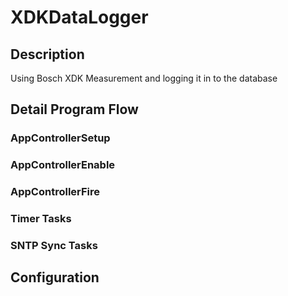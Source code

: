 # XDKDataLogger

## Description
Using Bosch XDK Measurement and logging it in to the database

## Detail Program Flow

### AppControllerSetup
### AppControllerEnable
### AppControllerFire
### Timer Tasks
### SNTP Sync Tasks

## Configuration


